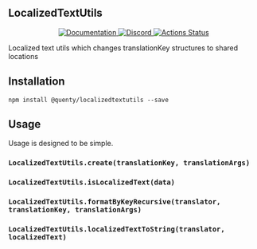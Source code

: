 ## LocalizedTextUtils
<div align="center">
  <a href="http://quenty.github.io/api/">
    <img src="https://img.shields.io/badge/docs-website-green.svg" alt="Documentation" />
  </a>
  <a href="https://discord.gg/mhtGUS8">
    <img src="https://img.shields.io/badge/discord-nevermore-blue.svg" alt="Discord" />
  </a>
  <a href="https://github.com/Quenty/NevermoreEngine/actions">
    <img src="https://github.com/Quenty/NevermoreEngine/workflows/luacheck/badge.svg" alt="Actions Status" />
  </a>
</div>

Localized text utils which changes translationKey structures to shared locations

## Installation
```
npm install @quenty/localizedtextutils --save
```

## Usage
Usage is designed to be simple.

### `LocalizedTextUtils.create(translationKey, translationArgs)`

### `LocalizedTextUtils.isLocalizedText(data)`

### `LocalizedTextUtils.formatByKeyRecursive(translator, translationKey, translationArgs)`

### `LocalizedTextUtils.localizedTextToString(translator, localizedText)`

